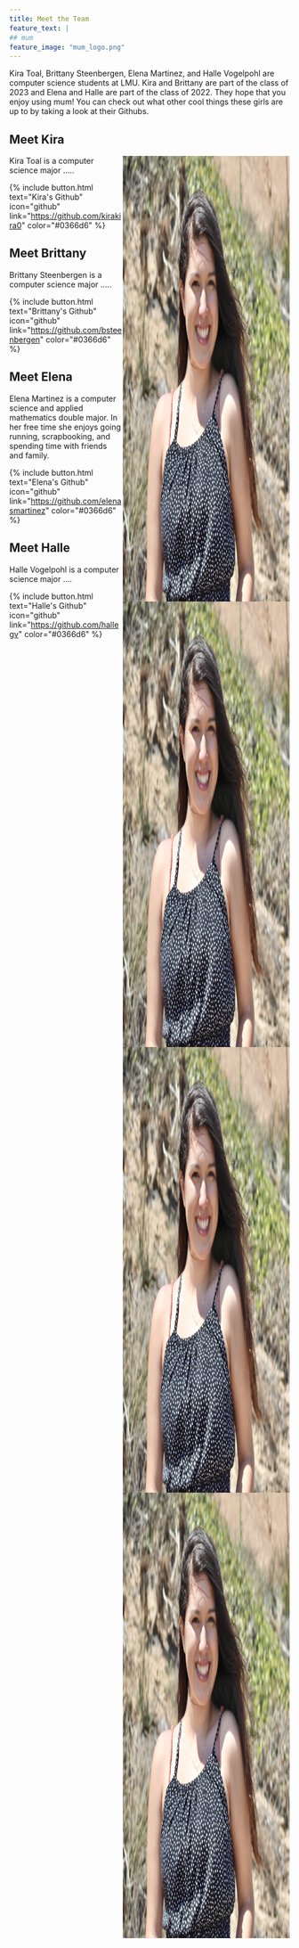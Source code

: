 ```yaml
---
title: Meet the Team
feature_text: |
## mum
feature_image: "mum_logo.png"
---
```


Kira Toal, Brittany Steenbergen, Elena Martinez, and Halle Vogelpohl are computer science students at LMU. Kira and Brittany are part of the class of 2023 and Elena and Halle are part of the class of 2022. They hope that you enjoy using mum! You can check out what other cool things these girls are up to by taking a look at their Githubs.

## Meet Kira

<img style="float: right;" src="elena_pic.png" position="right" width="300" height="800">

Kira Toal is a computer science major .....

{% include button.html text="Kira's Github" icon="github" link="https://github.com/kirakira0" color="#0366d6" %}

## Meet Brittany

<img style="float: right;" src="elena_pic.png" position="right" width="300" height="800">

Brittany Steenbergen is a computer science major .....

{% include button.html text="Brittany's Github" icon="github" link="https://github.com/bsteenbergen" color="#0366d6" %}

## Meet Elena

<img style="float: right;" src="elena_pic.png" position="right" width="300" height="800">

Elena Martinez is a computer science and applied mathematics double major. In her free time she enjoys going running, scrapbooking, and spending time with friends and family.

{% include button.html text="Elena's Github" icon="github" link="https://github.com/elenasmartinez" color="#0366d6" %}

## Meet Halle

<img style="float: right;" src="elena_pic.png" position="right" width="300" height="800">

Halle Vogelpohl is a computer science major ....

{% include button.html text="Halle's Github" icon="github" link="https://github.com/hallegv" color="#0366d6" %}
